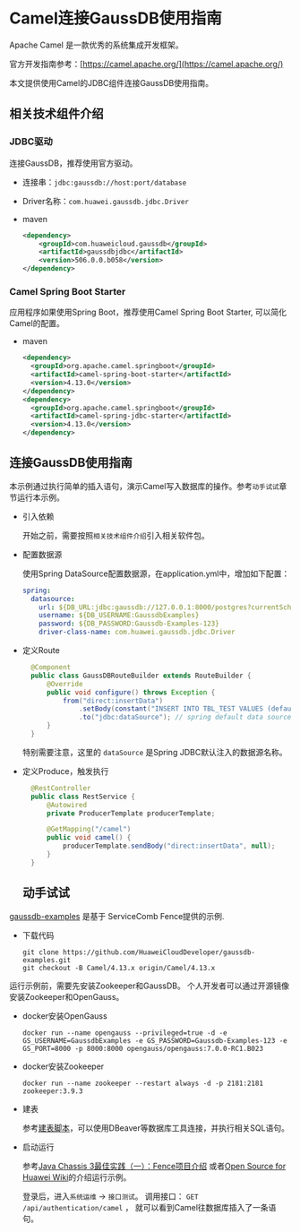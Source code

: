 # Camel连接GaussDB使用指南

Apache Camel 是一款优秀的系统集成开发框架。

官方开发指南参考：[https://camel.apache.org/](https://camel.apache.org/)

本文提供使用Camel的JDBC组件连接GaussDB使用指南。

## 相关技术组件介绍

### JDBC驱动

连接GaussDB，推荐使用官方驱动。 

  * 连接串：`jdbc:gaussdb://host:port/database`

  * Driver名称：`com.huawei.gaussdb.jdbc.Driver`

  * maven

    ```xml
    <dependency>
        <groupId>com.huaweicloud.gaussdb</groupId>
        <artifactId>gaussdbjdbc</artifactId>
        <version>506.0.0.b058</version>
    </dependency>
    ```

### Camel Spring Boot Starter

应用程序如果使用Spring Boot，推荐使用Camel Spring Boot Starter, 可以简化Camel的配置。

  * maven

    ```xml
    <dependency>
      <groupId>org.apache.camel.springboot</groupId>
      <artifactId>camel-spring-boot-starter</artifactId>
      <version>4.13.0</version>
    </dependency>
    <dependency>
      <groupId>org.apache.camel.springboot</groupId>
      <artifactId>camel-spring-jdbc-starter</artifactId>
      <version>4.13.0</version>
    </dependency>
    ```


## 连接GaussDB使用指南

本示例通过执行简单的插入语句，演示Camel写入数据库的操作。参考`动手试试`章节运行本示例。

* 引入依赖

  开始之前，需要按照`相关技术组件介绍`引入相关软件包。

* 配置数据源

  使用Spring DataSource配置数据源，在application.yml中，增加如下配置：

  ```yml
  spring:
    datasource:
      url: ${DB_URL:jdbc:gaussdb://127.0.0.1:8000/postgres?currentSchema=authentication_server_db}
      username: ${DB_USERNAME:GaussdbExamples}
      password: ${DB_PASSWORD:Gaussdb-Examples-123}
      driver-class-name: com.huawei.gaussdb.jdbc.Driver
  ```

* 定义Route

  ```java
    @Component
    public class GaussDBRouteBuilder extends RouteBuilder {
        @Override
        public void configure() throws Exception {
            from("direct:insertData")
                .setBody(constant("INSERT INTO TBL_TEST VALUES (default,10001,'Beijing','Shanghai',false)"))
                .to("jdbc:dataSource"); // spring default data source name
        }
    }
  ```

  特别需要注意，这里的 `dataSource` 是Spring JDBC默认注入的数据源名称。 

* 定义Produce，触发执行

  ```java
    @RestController
    public class RestService {
        @Autowired
        private ProducerTemplate producerTemplate;

        @GetMapping("/camel")
        public void camel() {
            producerTemplate.sendBody("direct:insertData", null);
        }
    }
  ```


  ## 动手试试

[gaussdb-examples](https://github.com/HuaweiCloudDeveloper/gaussdb-examples) 是基于 ServiceComb Fence提供的示例. 

* 下载代码

  ```shell
  git clone https://github.com/HuaweiCloudDeveloper/gaussdb-examples.git
  git checkout -B Camel/4.13.x origin/Camel/4.13.x
  ```

运行示例前，需要先安装Zookeeper和GaussDB。 个人开发者可以通过开源镜像安装Zookeeper和OpenGauss。

* docker安装OpenGauss

  ```shell
  docker run --name opengauss --privileged=true -d -e GS_USERNAME=GaussdbExamples -e GS_PASSWORD=Gaussdb-Examples-123 -e GS_PORT=8000 -p 8000:8000 opengauss/opengauss:7.0.0-RC1.B023
  ```

  
* docker安装Zookeeper

  ```shell
  docker run --name zookeeper --restart always -d -p 2181:2181 zookeeper:3.9.3
  ```

* 建表

  参考[建表脚本](https://github.com/HuaweiCloudDeveloper/gaussdb-examples/tree/MyBatis/3.5.x/authentication-server/src/main/resources/sql/user.sql)，可以使用DBeaver等数据库工具连接，并执行相关SQL语句。

* 启动运行

  参考[Java Chassis 3最佳实践（一）：Fence项目介绍](https://bbs.huaweicloud.com/blogs/433423) 或者[Open Source for Huawei Wiki](https://gitcode.com/HuaweiCloudDeveloper/OpenSourceForHuaweiWiki)的介绍运行示例。

  登录后，进入`系统运维` -> `接口测试`。 调用接口： `GET /api/authentication/camel` ， 就可以看到Camel往数据库插入了一条语句。 


